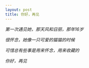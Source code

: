 ```yaml
---
layout: post
title: 你好，再见
---
```



*第一次遇见她，那天风和日丽，那年16岁*

*很怀念，她像一只可爱的猫猫的时候*

*可惜总有些事是用来怀念，用来收藏的*

*你好，再见*
